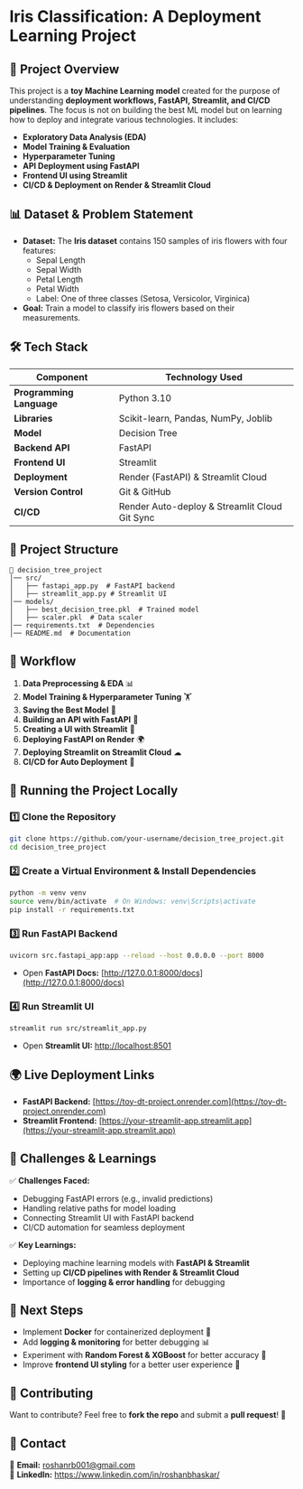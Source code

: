 # **Iris Classification: A Deployment Learning Project** 

## **📌 Project Overview**
This project is a **toy Machine Learning model** created for the purpose of understanding **deployment workflows, FastAPI, Streamlit, and CI/CD pipelines**. The focus is not on building the best ML model but on learning how to deploy and integrate various technologies. It includes:
- **Exploratory Data Analysis (EDA)**
- **Model Training & Evaluation**
- **Hyperparameter Tuning**
- **API Deployment using FastAPI**
- **Frontend UI using Streamlit**
- **CI/CD & Deployment on Render & Streamlit Cloud**

## **📊 Dataset & Problem Statement**
- **Dataset:** The **Iris dataset** contains 150 samples of iris flowers with four features:
  - Sepal Length
  - Sepal Width
  - Petal Length
  - Petal Width
  - Label: One of three classes (Setosa, Versicolor, Virginica)
- **Goal:** Train a model to classify iris flowers based on their measurements.

## **🛠 Tech Stack**
| Component | Technology Used |
|-----------|----------------|
| **Programming Language** | Python 3.10 |
| **Libraries** | Scikit-learn, Pandas, NumPy, Joblib |
| **Model** | Decision Tree |
| **Backend API** | FastAPI |
| **Frontend UI** | Streamlit |
| **Deployment** | Render (FastAPI) & Streamlit Cloud |
| **Version Control** | Git & GitHub |
| **CI/CD** | Render Auto-deploy & Streamlit Cloud Git Sync |

## **📂 Project Structure**
```
📁 decision_tree_project
│── src/
│   ├── fastapi_app.py  # FastAPI backend
│   ├── streamlit_app.py # Streamlit UI
│── models/
│   ├── best_decision_tree.pkl  # Trained model
│   ├── scaler.pkl  # Data scaler
│── requirements.txt  # Dependencies
│── README.md  # Documentation
```

## **🔄 Workflow**
1. **Data Preprocessing & EDA**  📊
2. **Model Training & Hyperparameter Tuning** 🏋️
3. **Saving the Best Model** 🎯
4. **Building an API with FastAPI** 🚀
5. **Creating a UI with Streamlit** 🎨
6. **Deploying FastAPI on Render** 🌍
7. **Deploying Streamlit on Streamlit Cloud** ☁
8. **CI/CD for Auto Deployment** 🔄

## **🚀 Running the Project Locally**
### **1️⃣ Clone the Repository**
```sh
git clone https://github.com/your-username/decision_tree_project.git
cd decision_tree_project
```
### **2️⃣ Create a Virtual Environment & Install Dependencies**
```sh
python -m venv venv
source venv/bin/activate  # On Windows: venv\Scripts\activate
pip install -r requirements.txt
```
### **3️⃣ Run FastAPI Backend**
```sh
uvicorn src.fastapi_app:app --reload --host 0.0.0.0 --port 8000
```
- Open **FastAPI Docs:** [http://127.0.0.1:8000/docs](http://127.0.0.1:8000/docs)

### **4️⃣ Run Streamlit UI**
```sh
streamlit run src/streamlit_app.py
```
- Open **Streamlit UI:** [http://localhost:8501](http://localhost:8501)

## **🌍 Live Deployment Links**
- **FastAPI Backend:** [https://toy-dt-project.onrender.com](https://toy-dt-project.onrender.com)
- **Streamlit Frontend:** [https://your-streamlit-app.streamlit.app](https://your-streamlit-app.streamlit.app)

## **📌 Challenges & Learnings**
✅ **Challenges Faced:**
- Debugging FastAPI errors (e.g., invalid predictions)
- Handling relative paths for model loading
- Connecting Streamlit UI with FastAPI backend
- CI/CD automation for seamless deployment

✅ **Key Learnings:**
- Deploying machine learning models with **FastAPI & Streamlit**
- Setting up **CI/CD pipelines with Render & Streamlit Cloud**
- Importance of **logging & error handling** for debugging

## **🚀 Next Steps**
- Implement **Docker** for containerized deployment 🐳
- Add **logging & monitoring** for better debugging 📊
- Experiment with **Random Forest & XGBoost** for better accuracy 🌲
- Improve **frontend UI styling** for a better user experience 🎨

## **📜 Contributing**
Want to contribute? Feel free to **fork the repo** and submit a **pull request**! 🚀

## **📧 Contact**
📩 **Email:** roshanrb001@gmail.com    
💼 **LinkedIn:** https://www.linkedin.com/in/roshanbhaskar/


